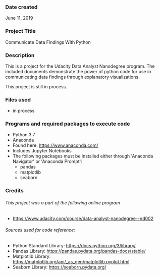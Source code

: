 ### Date created
June 11, 2019

### Project Title
Communicate Data Findings With Python

### Description
This is a project for the Udacity Data Analyst Nanodegree program.  The included documents demonstrate the power of python code for use in communicating data findings through explanatory visualizations.  

This project is still in process.

### Files used

* in process

### Programs and required packages to execute code

* Python 3.7
* Anaconda
 * Found here: https://www.anaconda.com/
 * Includes Jupyter Notebooks
* The following packages must be installed either through 'Anaconda Navigator' or 'Anaconda Prompt':
  * pandas
  * matplotlib
  * seaborn

### Credits

###### This project was a part of the following online program

* https://www.udacity.com/course/data-analyst-nanodegree--nd002

###### Sources used for code reference:

* Python Standard Library: https://docs.python.org/3/library/
* Pandas Library: https://pandas.pydata.org/pandas-docs/stable/
* Matplotlib Library: https://matplotlib.org/api/_as_gen/matplotlib.pyplot.html
* Seaborn Library: https://seaborn.pydata.org/

